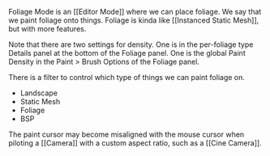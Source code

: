 Foliage Mode is an [[Editor Mode]] where we can place foliage.
We say that we paint foliage onto things.
Foliage is kinda like [[Instanced Static Mesh]], but with more features.

Note that there are two settings for density.
One is in the per-foliage type Details panel at the bottom of the Foliage panel.
One is the global Paint Density in the Paint > Brush Options of the Foliage panel.

There is a filter to control which type of things we can paint foliage on.
- Landscape
- Static Mesh
- Foliage
- BSP

The paint cursor may become misaligned with the mouse cursor when piloting a [[Camera]] with a custom aspect ratio, such as a [[Cine Camera]].
